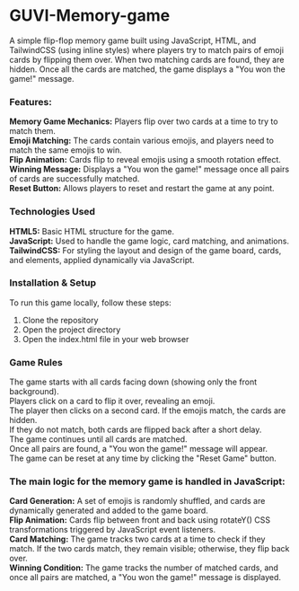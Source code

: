 # GUVI-Memory-game

A simple flip-flop memory game built using JavaScript, HTML, and TailwindCSS (using inline styles) where players try to match pairs of emoji cards by flipping them over. When two matching cards are found, they are hidden. Once all the cards are matched, the game displays a "You won the game!" message.

<h3>Features:</h3>
<b>Memory Game Mechanics:</b> Players flip over two cards at a time to try to match them.<br>
<b>Emoji Matching:</b> The cards contain various emojis, and players need to match the same emojis to win.<br>
<b>Flip Animation:</b> Cards flip to reveal emojis using a smooth rotation effect.<br>
<b>Winning Message:</b> Displays a "You won the game!" message once all pairs of cards are successfully matched.<br>
<b>Reset Button:</b> Allows players to reset and restart the game at any point.<br>

<h3>Technologies Used</h3>
<b>HTML5:</b> Basic HTML structure for the game.<br>
<b>JavaScript:</b> Used to handle the game logic, card matching, and animations.<br>
<b>TailwindCSS:</b> For styling the layout and design of the game board, cards, and elements, applied dynamically via JavaScript.

<h3>Installation & Setup</h3>
To run this game locally, follow these steps:

<ol>
  <li>Clone the repository </li>
  <li>Open the project directory</li>
  <li>Open the index.html file in your web browser</li></ol>

<h3>Game Rules</h3>
The game starts with all cards facing down (showing only the front background).<br>
Players click on a card to flip it over, revealing an emoji.<br>
The player then clicks on a second card. If the emojis match, the cards are hidden.<br>
If they do not match, both cards are flipped back after a short delay.<br>
The game continues until all cards are matched.<br>
Once all pairs are found, a "You won the game!" message will appear.<br>
The game can be reset at any time by clicking the "Reset Game" button.

<h3>The main logic for the memory game is handled in JavaScript:</h3>

<b>Card Generation:</b> A set of emojis is randomly shuffled, and cards are dynamically generated and added to the game board.<br>
<b>Flip Animation:</b> Cards flip between front and back using rotateY() CSS transformations triggered by JavaScript event listeners.<br>
<b>Card Matching:</b> The game tracks two cards at a time to check if they match. If the two cards match, they remain visible; otherwise, they flip back over.<br>
<b>Winning Condition:</b> The game tracks the number of matched cards, and once all pairs are matched, a "You won the game!" message is displayed.
